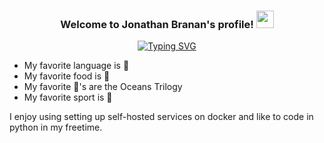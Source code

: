 <h3 align="center">
Welcome to Jonathan Branan's profile!
  <img src="https://media.giphy.com/media/hvRJCLFzcasrR4ia7z/giphy.gif" width="28">
</h3>
<p align="center">
<a href="https://git.io/typing-svg"><img src="https://readme-typing-svg.demolab.com?font=Fira+Code&duration=4000&pause=750&width=300&lines=Product+Owner;Self-Taught+Developer" alt="Typing SVG" /></a>
</p>

- My favorite language is 🐍
- My favorite food is 🍝
- My favorite 🎥's are the Oceans Trilogy
- My favorite sport is 🏀

I enjoy using setting up self-hosted services on docker and like to code in python in my freetime.